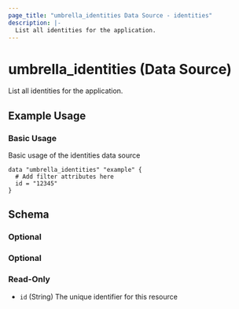 ```yaml
---
page_title: "umbrella_identities Data Source - identities"
description: |-
  List all identities for the application.
---
```


# umbrella_identities (Data Source)

List all identities for the application.

## Example Usage


### Basic Usage

Basic usage of the identities data source

```hcl
data "umbrella_identities" "example" {
  # Add filter attributes here
  id = "12345"
}
```



## Schema

### Optional



### Optional



### Read-Only

- `id` (String) The unique identifier for this resource



